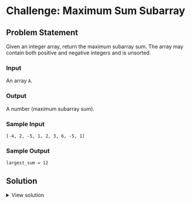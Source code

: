 # Challenge: Maximum Sum Subarray

## Problem Statement

Given an integer array, return the maximum subarray sum. The array may contain both positive and negative integers and is unsorted.

### Input

An array `A`.

### Output

A number (maximum subarray sum).

### Sample Input

```
[-4, 2, -5, 1, 2, 3, 6, -5, 1]
```

### Sample Output

```
largest_sum = 12
```

## Solution

<details>
<summary>View solution</summary>
  
```ts
// Time complexity: O(n)
function findMaxSumSubArray(array: number[]) {
  if (array.length < 1) {
    return 0;
  }

  let currMax = array[0];
  let globalMax = array[0];

  for (let i = 1; i < array.length; i++) {
    if (currMax < 0) {
      currMax = array[i];
    } else {
      currMax += array[i];
    }

    if (globalMax < currMax) {
      globalMax = currMax;
    }
  }
  return globalMax;
};
```

</details>
